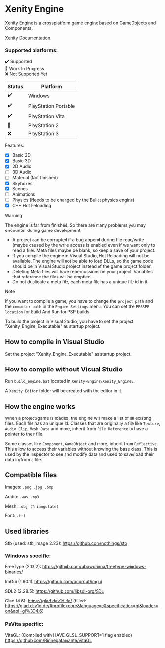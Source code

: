 # Xenity Engine

Xenity Engine is a crossplatform game engine based on GameObjects and Components.

[Xenity Documentation](https://github.com/Fewnity/Xenity-Engine/blob/crossplatform/Doc/README.md)

### Supported platforms:<br>
✔️ Supported<br>
🚧 Work In Progress<br>
❌ Not Supported Yet<br>

| Status | Platform |
|-|-|
✔️ | Windows
✔️ | PlayStation Portable
✔️ | PlayStation Vita
🚧 | PlayStation 2
❌ | PlayStation 3


Features:

- [X] Basic 2D
- [X] Basic 3D
- [X] 2D Audio
- [ ] 3D Audio
- [ ] Material (Not finished)
- [X] Skyboxes
- [X] Scenes
- [ ] Animations
- [ ] Physics (Needs to be changed by the Bullet physics engine)
- [X] C++ Hot Reloading

> [!WARNING]
> The engine is far from finished. So there are many problems you may encounter during game development:
> - A project can be corrupted if a bug append during file read/write (maybe caused by the write access is enabled even if we want only to read a file).
  Meta files maybe be blank, so keep a save of your project.
> - If you compile the engine in Visual Studio, Hot Reloading will not be available. The engine will not be able to load DLLs, so the game code should be in Visual Studio project instead of the game project folder.
> - Deleting Meta files will have repercussions on your project. Variables that reference the files will be emptied.
> - Do not duplicate a meta file, each meta file has a unique file id in it.

> [!NOTE]
> If you want to compile a game, you have to change the `project path` and the `compiler path` in the `Engine Settings` menu. You can set the `PPSSPP location` for Build And Run for PSP builds.
> 
> To build the project in Visual Studio, you have to set the project "Xenity_Engine_Executable" as startup project.

## How to compile in Visual Studio
Set the project "Xenity_Engine_Executable" as startup project.
## How to compile without Visual Studio
Run `build_engine.bat` located in `Xenity-Engine\Xenity_Engine\`.

A `Xenity Editor` folder will be created with the editor in it.

## How the engine works

When a project/game is loaded, the engine will make a list of all existing files. Each file has an unique Id.
Classes that are originally a file like `Texture`, `Audio Clip`, `Mesh Data` and more, inherit from `File Reference` to have a pointer to their file.

Some classes like `Component`, `GameObject` and more, inherit from `Reflective`. This allow to access their variables without knowing the base class. This is used by the Inspector to see and modify data and used to save/load their data in/from a file.

## Compatible files
Images: `.png .jpg .bmp`

Audio: `.wav .mp3`

Mesh: `.obj (Triangulate)`

Font: `.ttf`

## Used libraries
Stb (used: stb_image 2.23): https://github.com/nothings/stb

### Windows specific: 
FreeType (2.13.2): https://github.com/ubawurinna/freetype-windows-binaries/

ImGui (1.90.1): https://github.com/ocornut/imgui

SDL2 (2.28.5): https://github.com/libsdl-org/SDL

Glad (4.6): https://glad.dav1d.de/ (filled: https://glad.dav1d.de/#profile=core&language=c&specification=gl&loader=on&api=gl%3D4.6)

### PsVita specific: 
VitaGL: (Compiled with HAVE_GLSL_SUPPORT=1 flag enabled) https://github.com/Rinnegatamante/vitaGL
